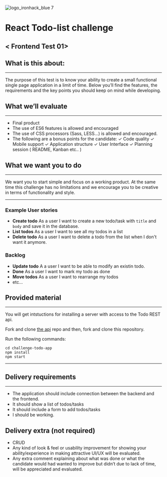 ![logo_ironhack_blue 7](https://user-images.githubusercontent.com/23629340/40541063-a07a0a8a-601a-11e8-91b5-2f13e4e6b441.png)

# React Todo-list challenge
## < Frontend Test 01>

## What is this about:
----
 The purpose of this test is to know your ability to create a small functional single page application in a limit of time. Below you’ll find the features, the requirements and the key points you should keep on mind while developing.

## What we’ll evaluate
----
- Final product
- The use of ES6 features is allowed and encouraged
- The use of CSS processors (Sass, LESS...) is allowed and encouraged.
- The following are a bonus points for the candidate:
  ✓ Code quality
  ✓ Mobile support
  ✓ Application structure
  ✓ User Interface
  ✓ Planning session ( README, Kanban etc.. )

## What we want you to do
---
We want you to start simple and focus on a working product. At the same time this challenge has no limitations and we encourage you to be creative in terms of functionality and style.

---
### Example User stories
- **Create todo** As a user I want to create a new todo/task with `title` and `body` and save it in the database.
- **List todos** As a user I want to see all my todos in a list
- **Delete todo** As a user I want to delete a todo from the list when I don't want it anymore.

### Backlog
- **Update todo** A a user I want to be able to modify an existin todo.
- **Done** As a user I want to mark my todo as done
- **Move todos** As a user I want to rearrange my todos
- etc...

## Provided material
---

You will get intstuctions for installing a server with access to the Todo REST api.

Fork and clone [the api](https://github.com/ironhackbcn/challenge-todo-api) repo and then, fork and clone this repository.

Run the following commands:
```
cd challenge-todo-app
npm install
npm start
```

---

## Delivery requirements
---
- The application should include connection between the backend and the frontend.
- It should show a list of todos/tasks
- It should include a form to add todos/tasks
- I should be working.

## Delivery extra (not required)
- CRUD
- Any kind of look & feel or usability improvement for showing your ability/experience in making attractive UI/UX will be evaluated.
- Any extra comment explaining about what was done or what the candidate would had wanted to improve but didn’t due to lack of time, will be appreciated and evaluated.
